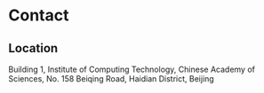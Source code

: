 # Contact


## Location
Building 1, Institute of Computing Technology, Chinese Academy of Sciences, No. 158 Beiqing Road, Haidian District, Beijing
<!-- ![Contact](/contact/map.png) -->
